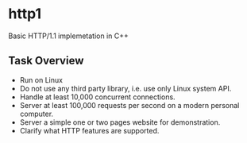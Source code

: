 # http1
Basic HTTP/1.1 implemetation in C++
## Task Overview
- Run on Linux
- Do not use any third party library, i.e. use only Linux system API.
- Handle at least 10,000 concurrent connections.
- Server at least 100,000 requests per second on a modern personal computer.
- Server a simple one or two pages website for demonstration.
- Clarify what HTTP features are supported.
